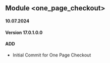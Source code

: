 ## Module <one_page_checkout>

#### 10.07.2024
#### Version 17.0.1.0.0
#### ADD

- Initial Commit for One Page Checkout 
